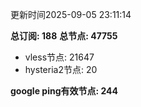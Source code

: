更新时间2025-09-05 23:11:14

**总订阅: 188**
**总节点: 47755**
- vless节点: 21647
- hysteria2节点: 20

**google ping有效节点: 244**
